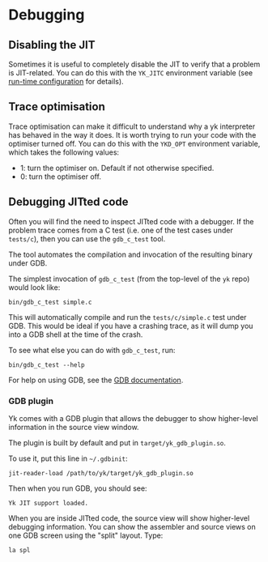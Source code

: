 # Debugging

## Disabling the JIT

Sometimes it is useful to completely disable the JIT to verify that a problem is
JIT-related. You can do this with the `YK_JITC` environment variable (see
[run-time configuration](runtime_config.md) for details).

## Trace optimisation

Trace optimisation can make it difficult to understand why a yk interpreter has
behaved in the way it does. It is worth trying to run your code with the
optimiser turned off. You can do this with the `YKD_OPT` environment
variable, which takes the following values:

  * 1: turn the optimiser on. Default if not otherwise specified.
  * 0: turn the optimiser off.


## Debugging JITted code

Often you will find the need to inspect JITted code with a debugger. If the
problem trace comes from a C test (i.e. one of the test cases under `tests/c`),
then you can use the `gdb_c_test` tool.

The tool automates the compilation and invocation of the resulting binary
under GDB.

The simplest invocation of `gdb_c_test` (from the top-level of the `yk` repo)
would look like:

```
bin/gdb_c_test simple.c
```

This will automatically compile and run the `tests/c/simple.c` test under GDB.
This would be ideal if you have a crashing trace, as it will dump you into a
GDB shell at the time of the crash.

To see what else you can do with `gdb_c_test`, run:

```
bin/gdb_c_test --help
```

For help on using GDB, see the [GDB
documentation](https://sourceware.org/gdb/documentation/).

### GDB plugin

Yk comes with a GDB plugin that allows the debugger to show higher-level
information in the source view window.

The plugin is built by default and put in `target/yk_gdb_plugin.so`.

To use it, put this line in `~/.gdbinit`:
```
jit-reader-load /path/to/yk/target/yk_gdb_plugin.so
```

Then when you run GDB, you should see:
```
Yk JIT support loaded.
```

When you are inside JITted code, the source view will show higher-level
debugging information. You can show the assembler and source views on one GDB
screen using the "split" layout. Type:

```
la spl
```
